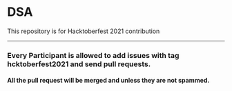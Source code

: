 # DSA

This repository is for Hacktoberfest 2021 contribution 
<hr>
  
  
### Every Participant is allowed to add issues with tag hcktoberfest2021 and send pull requests.

#### All the pull request will be merged and unless they are not spammed.
